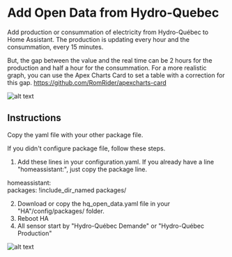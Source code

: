 # Add Open Data from Hydro-Quebec

Add production or consummation of electricity from Hydro-Québec to Home Assistant.
The production is updating every hour and the consummation, every 15 minutes.

But, the gap between the value and the real time can be 2 hours for the production and half a hour for the consummation.
For a more realistic graph, you can use the Apex Charts Card to set a table with a correction for this gap.
https://github.com/RomRider/apexcharts-card

![alt text](https://github.com/djiesr/Hydro-Quebec_Open_Data/blob/main/apexcharts.png?raw=true)

## Instructions

Copy the yaml file with your other package file.

If you didn't configure package file, follow these steps.


1. Add these lines in your configuration.yaml. If you already have a line "homeassistant:", just copy the package line.

homeassistant: <BR>
packages: !include_dir_named packages/
  
2. Download or copy the hq_open_data.yaml file in your "HA"/config/packages/ folder.
3. Reboot HA
4. All sensor start by "Hydro-Québec Demande" or "Hydro-Québec Production"

![alt text](https://github.com/djiesr/Hydro-Quebec_Open_Data/blob/main/hqcode.png?raw=true)
